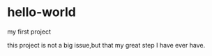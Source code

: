 # hello-world
my first project

this project is not a big issue,but that my great step I have ever have.
